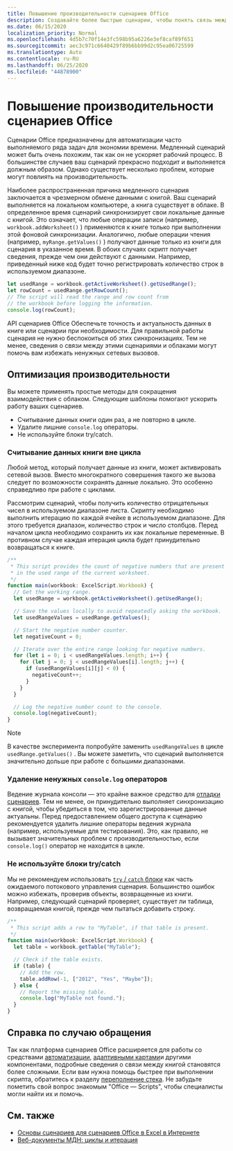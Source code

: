 ```yaml
---
title: Повышение производительности сценариев Office
description: Создавайте более быстрые сценарии, чтобы понять связь между книгой Excel и сценарием.
ms.date: 06/15/2020
localization_priority: Normal
ms.openlocfilehash: 4d5b7c70f14e3fc598b95a6226e3ef8caf89f651
ms.sourcegitcommit: aec3c971c6640429f89b6bb99d2c95ea06725599
ms.translationtype: Auto
ms.contentlocale: ru-RU
ms.lasthandoff: 06/25/2020
ms.locfileid: "44878900"
---
```

# <a name="improve-the-performance-of-your-office-scripts"></a>Повышение производительности сценариев Office

Сценарии Office предназначены для автоматизации часто выполняемого ряда задач для экономии времени. Медленный сценарий может быть очень похожим, так как он не ускоряет рабочий процесс. В большинстве случаев ваш сценарий прекрасно подходит и выполняется должным образом. Однако существует несколько проблем, которые могут повлиять на производительность.

Наиболее распространенная причина медленного сценария заключается в чрезмерном обмене данными с книгой. Ваш сценарий выполняется на локальном компьютере, а книга существует в облаке. В определенное время сценарий синхронизирует свои локальные данные с книгой. Это означает, что любые операции записи (например, `workbook.addWorksheet()` ) применяются к книге только при выполнении этой фоновой синхронизации. Аналогично, любые операции чтения (например, `myRange.getValues()` ) получают данные только из книги для сценария в указанное время. В обоих случаях скрипт получает сведения, прежде чем они действуют с данными. Например, приведенный ниже код будет точно регистрировать количество строк в используемом диапазоне.

```TypeScript
let usedRange = workbook.getActiveWorksheet().getUsedRange();
let rowCount = usedRange.getRowCount();
// The script will read the range and row count from
// the workbook before logging the information.
console.log(rowCount);
```

API сценариев Office Обеспечьте точность и актуальность данных в книге или сценарии при необходимости. Для правильной работы сценария не нужно беспокоиться об этих синхронизациях. Тем не менее, сведения о связи между этими сценариями и облаками могут помочь вам избежать ненужных сетевых вызовов.

## <a name="performance-optimizations"></a>Оптимизация производительности

Вы можете применять простые методы для сокращения взаимодействия с облаком. Следующие шаблоны помогают ускорить работу ваших сценариев.

- Считывание данных книги один раз, а не повторно в цикле.
- Удалите лишние `console.log` операторы.
- Не используйте блоки try/catch.

### <a name="read-workbook-data-outside-of-a-loop"></a>Считывание данных книги вне цикла

Любой метод, который получает данные из книги, может активировать сетевой вызов. Вместо многократного совершения такого же вызова следует по возможности сохранять данные локально. Это особенно справедливо при работе с циклами.

Рассмотрим сценарий, чтобы получить количество отрицательных чисел в используемом диапазоне листа. Скрипту необходимо выполнить итерацию по каждой ячейке в используемом диапазоне. Для этого требуется диапазон, количество строк и число столбцов. Перед началом цикла необходимо сохранить их как локальные переменные. В противном случае каждая итерация цикла будет принудительно возвращаться к книге.

```TypeScript
/**
 * This script provides the count of negative numbers that are present
 * in the used range of the current worksheet.
 */
function main(workbook: ExcelScript.Workbook) {
  // Get the working range.
  let usedRange = workbook.getActiveWorksheet().getUsedRange();

  // Save the values locally to avoid repeatedly asking the workbook.
  let usedRangeValues = usedRange.getValues();

  // Start the negative number counter.
  let negativeCount = 0;

  // Iterate over the entire range looking for negative numbers.
  for (let i = 0; i < usedRangeValues.length; i++) {
    for (let j = 0; j < usedRangeValues[i].length; j++) {
      if (usedRangeValues[i][j] < 0) {
        negativeCount++;
      }
    }
  }

  // Log the negative number count to the console.
  console.log(negativeCount);
}
```

> [!NOTE]
> В качестве эксперимента попробуйте заменить `usedRangeValues` в цикле `usedRange.getValues()` . Вы можете заметить, что сценарий выполняется значительно дольше при работе с большими диапазонами.

### <a name="remove-unnecessary-consolelog-statements"></a>Удаление ненужных `console.log` операторов

Ведение журнала консоли — это крайне важное средство для [отладки сценариев](../testing/troubleshooting.md). Тем не менее, он принудительно выполняет синхронизацию с книгой, чтобы убедиться в том, что зарегистрированные данные актуальны. Перед предоставлением общего доступа к сценарию рекомендуется удалить лишние операторы ведения журнала (например, используемые для тестирования). Это, как правило, не вызывает значительных проблем с производительностью, если `console.log()` оператор не находится в цикле.

### <a name="avoid-using-trycatch-blocks"></a>Не используйте блоки try/catch

Мы не рекомендуем использовать [ `try` / `catch` блоки](https://developer.mozilla.org/docs/Web/JavaScript/Reference/Statements/try...catch) как часть ожидаемого потокового управления сценария. Большинство ошибок можно избежать, проверив объекты, возвращенные из книги. Например, следующий сценарий проверяет, существует ли таблица, возвращаемая книгой, прежде чем пытаться добавить строку.

```TypeScript
/**
 * This script adds a row to "MyTable", if that table is present.
 */
function main(workbook: ExcelScript.Workbook) {
  let table = workbook.getTable("MyTable");

  // Check if the table exists.
  if (table) {
    // Add the row.
    table.addRow(-1, ["2012", "Yes", "Maybe"]);
  } else {
    // Report the missing table.
    console.log("MyTable not found.");
  }
}
```

## <a name="case-by-case-help"></a>Справка по случаю обращения

Так как платформа сценариев Office расширяется для работы со средствами [автоматизации](https://flow.microsoft.com/), [адаптивными картами](https://docs.microsoft.com/adaptive-cards)и другими компонентами, подробные сведения о связи между книгой становятся более сложными. Если вам нужна помощь быстрее при выполнении скрипта, обратитесь к разделу [переполнение стека](https://stackoverflow.com/questions/tagged/office-scripts). Не забудьте пометить свой вопрос знакомым "Office — Scripts", чтобы специалисты могли найти их и помочь.

## <a name="see-also"></a>См. также

- [Основы сценариев для сценариев Office в Excel в Интернете](scripting-fundamentals.md)
- [Веб-документы МДН: циклы и итерация](https://developer.mozilla.org/docs/Web/JavaScript/Guide/Loops_and_iteration)

